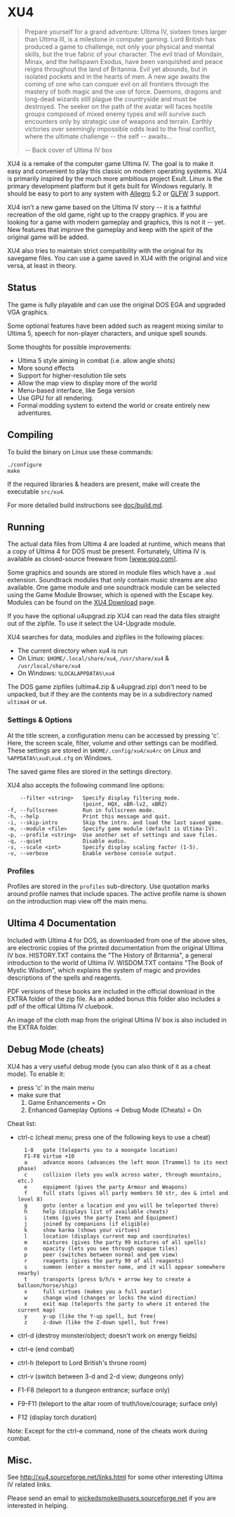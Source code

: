 XU4
===

> Prepare yourself for a grand adventure: Ultima IV, sixteen times
> larger than Ultima III, is a milestone in computer gaming.  Lord
> British has produced a game to challenge, not only your physical
> and mental skills, but the true fabric of your character.  The evil
> triad of Mondain, Minax, and the hellspawn Exodus, have been
> vanquished and peace reigns throughout the land of Britannia.  Evil
> yet abounds, but in isolated pockets and in the hearts of men.  A
> new age awaits the coming of one who can conquer evil on all
> frontiers through the mastery of both magic and the use of force.
> Daemons, dragons and long-dead wizards still plague the countryside
> and must be destroyed.  The seeker on the path of the avatar will
> faces hostile groups composed of mixed enemy types and will survive
> such encounters only by strategic use of weapons and terrain.
> Earthly victories over seemingly impossible odds lead to the final
> conflict, where the ultimate challenge -- the self -- awaits...
>
>   -- Back cover of Ultima IV box

XU4 is a remake of the computer game Ultima IV.  The goal is to make
it easy and convenient to play this classic on modern operating
systems.  XU4 is primarily inspired by the much more ambitious project
Exult.  Linux is the primary development platform but it gets built
for Windows regularly.  It should be easy to port to any system with
[Allegro] 5.2 or [GLFW] 3 support.

XU4 isn't a new game based on the Ultima IV story -- it is a faithful
recreation of the old game, right up to the crappy graphics.  If you
are looking for a game with modern gameplay and graphics, this is not
it -- yet.  New features that improve the gameplay and keep with the
spirit of the original game will be added.

XU4 also tries to maintain strict compatibility with the original for
its savegame files.  You can use a game saved in XU4 with the original
and vice versa, at least in theory.


Status
------

The game is fully playable and can use the original DOS EGA and
upgraded VGA graphics.

Some optional features have been added such as reagent mixing similar to
Ultima 5, speech for non-player characters, and unique spell sounds.

Some thoughts for possible improvements:
 - Ultima 5 style aiming in combat (i.e. allow angle shots)
 - More sound effects
 - Support for higher-resolution tile sets
 - Allow the map view to display more of the world
 - Menu-based interface, like Sega version
 - Use GPU for all rendering.
 - Formal modding system to extend the world or create entirely new adventures.


Compiling
---------

To build the binary on Linux use these commands:

    ./configure
    make

If the required libraries & headers are present, make will create the
executable `src/xu4`.

For more detailed build instructions see [doc/build.md](doc/build.md).


Running
-------

The actual data files from Ultima 4 are loaded at runtime, which means
that a copy of Ultima 4 for DOS must be present.  Fortunately, Ultima IV is
available as closed-source freeware from [www.gog.com].

Some graphics and sounds are stored in module files which have a `.mod`
extension.  Soundtrack modules that only contain music streams are also
available.  One game module and one soundtrack module can be selected using
the Game Module Browser, which is opened with the Escape key.  Modules can be
found on the [XU4 Download] page.

If you have the optional u4upgrad.zip XU4 can read the data files straight
out of the zipfile.  To use it select the U4-Upgrade module.

XU4 searches for data, modules and zipfiles in the following places:
 - The current directory when xu4 is run
 - On Linux: `$HOME/.local/share/xu4`, `/usr/share/xu4` & `/usr/local/share/xu4`
 - On Windows: `%LOCALAPPDATA%\xu4`

The DOS game zipfiles (ultima4.zip & u4upgrad.zip) don't need to be unpacked,
but if they are the contents may be in a subdirectory named `ultima4` or `u4`.

### Settings & Options

At the title screen, a configuration menu can be accessed by pressing
'c'.  Here, the screen scale, filter, volume and other settings can be
modified.  These settings are stored in `$HOME/.config/xu4/xu4rc` on Linux
and `%APPDATA%\xu4\xu4.cfg` on Windows.

The saved game files are stored in the settings directory.

XU4 also accepts the following command line options:

        --filter <string>   Specify display filtering mode.
                            (point, HQX, xBR-lv2, xBRZ)
    -f, --fullscreen        Run in fullscreen mode.
    -h, --help              Print this message and quit.
    -i, --skip-intro        Skip the intro. and load the last saved game.
    -m, --module <file>     Specify game module (default is Ultima-IV).
    -p, --profile <string>  Use another set of settings and save files.
    -q, --quiet             Disable audio.
    -s, --scale <int>       Specify display scaling factor (1-5).
    -v, --verbose           Enable verbose console output.

### Profiles

Profiles are stored in the `profiles` sub-directory.
Use quotation marks around profile names that include spaces.
The active profile name is shown on the introduction map view off the main menu.


Ultima 4 Documentation
----------------------

Included with Ultima 4 for DOS, as downloaded from one of the above
sites, are electronic copies of the printed documentation from the
original Ultima IV box.  HISTORY.TXT contains the "The History of
Britannia", a general introduction to the world of Ultima IV.
WISDOM.TXT contains "The Book of Mystic Wisdom", which explains the
system of magic and provides descriptions of the spells and reagents.

PDF versions of these books are included in the official download in
the EXTRA folder of the zip file.
As an added bonus this folder also includes a pdf of the offical 
Ultima IV cluebook.

An image of the cloth map from the original Ultima IV box is also
included in the EXTRA folder.


Debug Mode (cheats)
-------------------

XU4 has a very useful debug mode (you can also think of it as a cheat mode).
To enable it:
- press 'c' in the main menu
- make sure that
  1) Game Enhancements = On
  2) Enhanced Gameplay Options -> Debug Mode (Cheats) = On

Cheat list:
* ctrl-c (cheat menu; press one of the following keys to use a cheat)

        1-8   gate (teleports you to a moongate location)
        F1-F8 virtue +10
        a     advance moons (advances the left moon [Trammel] to its next phase)
        c     collision (lets you walk across water, through mountains, etc.)
        e     equipment (gives the party Armour and Weapons)
        f     full stats (gives all party members 50 str, dex & intel and level 8)
        g     goto (enter a location and you will be teleported there)
        h     help (displays list of available cheats)
        i     items (gives the party Items and Equipment)
        j     joined by companions (if eligible)
        k     show karma (shows your virtues)
        l     location (displays current map and coordinates)
        m     mixtures (gives the party 99 mixtures of all spells)
        o     opacity (lets you see through opaque tiles)
        p     peer (switches between normal and gem view)
        r     reagents (gives the party 99 of all reagents)
        s     summon (enter a monster name, and it will appear somewhere nearby)
        t     transports (press b/h/s + arrow key to create a balloon/horse/ship)
        v     full virtues (makes you a full avatar)
        w     change wind (changes or locks the wind direction)
        x     exit map (teleports the party to where it entered the current map)
        y     y-up (like the Y-up spell, but free)
        z     z-down (like the Z-down spell, but free)

* ctrl-d (destroy monster/object; doesn't work on energy fields)
* ctrl-e (end combat)
* ctrl-h (teleport to Lord British's throne room)
* ctrl-v (switch between 3-d and 2-d view; dungeons only)
* F1-F8 (teleport to a dungeon entrance; surface only)
* F9-F11 (teleport to the altar room of truth/love/courage; surface only)
* F12 (display torch duration)

Note:
Except for the ctrl-e command, none of the cheats work during combat.


Misc.
-----

See http://xu4.sourceforge.net/links.html for some other interesting
Ultima IV related links.

Please send an email to wickedsmoke@users.sourceforge.net if you are
interested in helping.


[Allegro]: https://liballeg.org/
[GLFW]: https://www.glfw.org
[www.gog.com]: https://www.gog.com/game/ultima_4
[XU4 Download]: https://xu4.sourceforge.net/download.php#release

